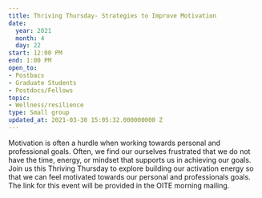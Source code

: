 ```yaml
---
title: Thriving Thursday- Strategies to Improve Motivation
date:
  year: 2021
  month: 4
  day: 22
start: 12:00 PM
end: 1:00 PM
open_to:
- Postbacs
- Graduate Students
- Postdocs/Fellows
topic:
- Wellness/resilience
type: Small group
updated_at: 2021-03-30 15:05:32.000000000 Z
---
```

Motivation is often a hurdle when working towards personal and
professional goals. Often, we find our ourselves frustrated that we do
not have the time, energy, or mindset that supports us in achieving our
goals. Join us this Thriving Thursday to explore building our activation
energy so that we can feel motivated towards our personal and
professionals goals. The link for this event will be provided in the
OITE morning mailing.
